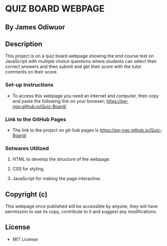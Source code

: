 # QUIZ BOARD WEBPAGE

## By James Odiwuor

## Description

This project is on a quiz board webpage showing the end course test on JavaScript with multiple choice questions where students can select their correct answers and then submit and get their score with the tutor comments on their score.

### Set-up Instructions

- To access this webpage you need an internet and computer, then copy and paste the following link on your browser; https://pe-ngo.github.io/Quiz-Board/

### Link to the GitHub Pages

- The link to the project on git-hub pages is https://pe-ngo.github.io/Quiz-Board/

### Sotwares Utilized

1. HTML to develop the structure of the webpage.

2. CSS for styling.

3. JavaScript for making the page interactive.

## Copyright (c)

This webpage once published will be accessible by anyone, they will have permission to use its copy, contribute to it and suggest any modifications.

## License

- MIT License

